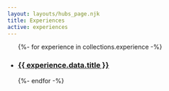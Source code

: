 ```yaml
---
layout: layouts/hubs_page.njk
title: Experiences
active: experiences 
---
```


  
<ul>
{%- for experience in collections.experience -%}
  <li><h3><a href="{{experience.data.slug}}">{{ experience.data.title }}</a></h3></li>
{%- endfor -%}
</ul>
